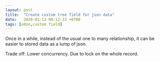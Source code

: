 ```yaml
---
layout: post
title:  "Create custom tree field for json data"
date:   2020-01-13 00:12:33 +0700
tags: [odoo,custom field]
---
```


Once in a while, instead of the usual one to many relationship, it can be easier to stored data as a lump of json. 

Trade off: 
Lower concurrency. Due to lock on the whole record.